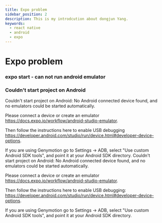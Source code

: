 ```yaml
---
title: Expo problem
sidebar_position: 2
description: This is my introdcution about dongjun Yang.
keywords:
  - react native
  - android
  - expo
---
```


# Expo problem 

### expo start - can not run android emulator

### Couldn't start project on Android
Couldn't start project on Android: No Android connected device found, and no emulators could be started automatically.

Please connect a device or create an emulator https://docs.expo.io/workflow/android-studio-emulator.

Then follow the instructions here to enable USB debugging
https://developer.android.com/studio/run/device.html#developer-device-options. 

If you are using Genymotion go to Settings -> ADB, select "Use custom Android SDK tools", and point it at your Android SDK directory.
Couldn't start project on Android: No Android connected device found, and no emulators could be started automatically.

Please connect a device or create an emulator https://docs.expo.io/workflow/android-studio-emulator.

Then follow the instructions here to enable USB debugging:
https://developer.android.com/studio/run/device.html#developer-device-options. 

If you are using Genymotion go to Settings -> ADB, select "Use custom Android SDK tools", and point it at your Android SDK directory.
